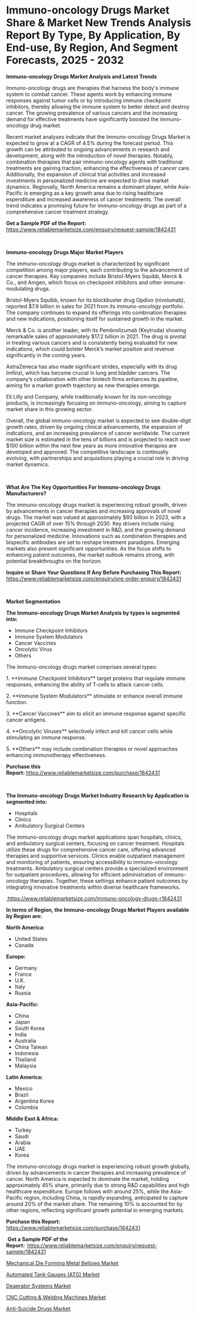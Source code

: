<p><h1>Immuno-oncology Drugs Market Share & Market New Trends Analysis Report By Type, By Application, By End-use, By Region, And Segment Forecasts, 2025 - 2032</h1></p><p><strong>Immuno-oncology Drugs Market Analysis and Latest Trends</strong></p>
<p><p>Immuno-oncology drugs are therapies that harness the body's immune system to combat cancer. These agents work by enhancing immune responses against tumor cells or by introducing immune checkpoint inhibitors, thereby allowing the immune system to better detect and destroy cancer. The growing prevalence of various cancers and the increasing demand for effective treatments have significantly boosted the immuno-oncology drug market. </p><p>Recent market analyses indicate that the Immuno-oncology Drugs Market is expected to grow at a CAGR of 4.5% during the forecast period. This growth can be attributed to ongoing advancements in research and development, along with the introduction of novel therapies. Notably, combination therapies that pair immuno-oncology agents with traditional treatments are gaining traction, enhancing the effectiveness of cancer care. Additionally, the expansion of clinical trial activities and increased investments in personalized medicine are expected to drive market dynamics. Regionally, North America remains a dominant player, while Asia-Pacific is emerging as a key growth area due to rising healthcare expenditure and increased awareness of cancer treatments. The overall trend indicates a promising future for immuno-oncology drugs as part of a comprehensive cancer treatment strategy.</p></p>
<p><strong>Get a Sample PDF of the Report:&nbsp;</strong> <a href="https://www.reliablemarketsize.com/enquiry/request-sample/1842431?utm_campaign=2130&utm_medium=2&utm_source=Github&utm_content=ia&utm_term=26032025&utm_id=immuno-oncology-drugs">https://www.reliablemarketsize.com/enquiry/request-sample/1842431</a></p>
<p>&nbsp;</p>
<p><strong>Immuno-oncology Drugs Major Market Players</strong></p>
<p><p>The immuno-oncology drugs market is characterized by significant competition among major players, each contributing to the advancement of cancer therapies. Key companies include Bristol-Myers Squibb, Merck & Co., and Amgen, which focus on checkpoint inhibitors and other immune-modulating drugs.</p><p>Bristol-Myers Squibb, known for its blockbuster drug Opdivo (nivolumab), reported $7.9 billion in sales for 2021 from its immuno-oncology portfolio. The company continues to expand its offerings into combination therapies and new indications, positioning itself for sustained growth in the market.</p><p>Merck & Co. is another leader, with its Pembrolizumab (Keytruda) showing remarkable sales of approximately $17.2 billion in 2021. The drug is pivotal in treating various cancers and is consistently being evaluated for new indications, which could bolster Merck’s market position and revenue significantly in the coming years.</p><p>AstraZeneca has also made significant strides, especially with its drug Imfinzi, which has become crucial in lung and bladder cancers. The company’s collaboration with other biotech firms enhances its pipeline, aiming for a market growth trajectory as new therapies emerge.</p><p>Eli Lilly and Company, while traditionally known for its non-oncology products, is increasingly focusing on immuno-oncology, aiming to capture market share in this growing sector.</p><p>Overall, the global immuno-oncology market is expected to see double-digit growth rates, driven by ongoing clinical advancements, the expansion of indications, and an increasing prevalence of cancer worldwide. The current market size is estimated in the tens of billions and is projected to reach over $100 billion within the next few years as more innovative therapies are developed and approved. The competitive landscape is continually evolving, with partnerships and acquisitions playing a crucial role in driving market dynamics.</p></p>
<p>&nbsp;</p>
<p><strong>What Are The Key Opportunities For Immuno-oncology Drugs Manufacturers?</strong></p>
<p><p>The immuno-oncology drugs market is experiencing robust growth, driven by advancements in cancer therapies and increasing approvals of novel drugs. The market was valued at approximately $80 billion in 2023, with a projected CAGR of over 15% through 2030. Key drivers include rising cancer incidence, increasing investment in R&D, and the growing demand for personalized medicine. Innovations such as combination therapies and bispecific antibodies are set to reshape treatment paradigms. Emerging markets also present significant opportunities. As the focus shifts to enhancing patient outcomes, the market outlook remains strong, with potential breakthroughs on the horizon.</p></p>
<p><strong>Inquire or Share Your Questions If Any Before Purchasing This Report:</strong> <a href="https://www.reliablemarketsize.com/enquiry/pre-order-enquiry/1842431?utm_campaign=2130&utm_medium=2&utm_source=Github&utm_content=ia&utm_term=26032025&utm_id=immuno-oncology-drugs">https://www.reliablemarketsize.com/enquiry/pre-order-enquiry/1842431</a></p>
<p>&nbsp;</p>
<p><strong>Market Segmentation</strong></p>
<p><strong>The Immuno-oncology Drugs Market Analysis by types is segmented into:</strong></p>
<p><ul><li>Immune Checkpoint Inhibitors</li><li>Immune System Modulators</li><li>Cancer Vaccines</li><li>Oncolytic Virus</li><li>Others</li></ul></p>
<p><p>The immuno-oncology drugs market comprises several types: </p><p>1. **Immune Checkpoint Inhibitors** target proteins that regulate immune responses, enhancing the ability of T-cells to attack cancer cells. </p><p>2. **Immune System Modulators** stimulate or enhance overall immune function. </p><p>3. **Cancer Vaccines** aim to elicit an immune response against specific cancer antigens. </p><p>4. **Oncolytic Viruses** selectively infect and kill cancer cells while stimulating an immune response. </p><p>5. **Others** may include combination therapies or novel approaches enhancing immunotherapy effectiveness.</p></p>
<p><strong>Purchase this Report:&nbsp;</strong><a href="https://www.reliablemarketsize.com/purchase/1842431?utm_campaign=2130&utm_medium=2&utm_source=Github&utm_content=ia&utm_term=26032025&utm_id=immuno-oncology-drugs">https://www.reliablemarketsize.com/purchase/1842431</a></p>
<p>&nbsp;</p>
<p><strong>The Immuno-oncology Drugs Market Industry Research by Application is segmented into:</strong></p>
<p><ul><li>Hospitals</li><li>Clinics</li><li>Ambulatory Surgical Centers</li></ul></p>
<p><p>The immuno-oncology drugs market applications span hospitals, clinics, and ambulatory surgical centers, focusing on cancer treatment. Hospitals utilize these drugs for comprehensive cancer care, offering advanced therapies and supportive services. Clinics enable outpatient management and monitoring of patients, ensuring accessibility to immuno-oncology treatments. Ambulatory surgical centers provide a specialized environment for outpatient procedures, allowing for efficient administration of immuno-oncology therapies. Together, these settings enhance patient outcomes by integrating innovative treatments within diverse healthcare frameworks.</p></p>
<p><a href="https://www.reliablemarketsize.com/immuno-oncology-drugs-r1842431?utm_campaign=2130&utm_medium=2&utm_source=Github&utm_content=ia&utm_term=26032025&utm_id=immuno-oncology-drugs">&nbsp;https://www.reliablemarketsize.com/immuno-oncology-drugs-r1842431</a></p>
<p><strong>In terms of Region, the Immuno-oncology Drugs Market Players available by Region are:</strong></p>
<p>
    <p> <strong> North America: </strong>
        <ul>
            <li>United States</li>
            <li>Canada</li>
        </ul>
        </p> 
    <p> <strong> Europe: </strong>
        <ul>
            <li>Germany</li>
            <li>France</li>
            <li>U.K.</li>
            <li>Italy</li>
            <li>Russia</li>
        </ul>
        </p> 
    <p> <strong> Asia-Pacific: </strong>
        <ul>
            <li>China</li>
            <li>Japan</li>
            <li>South Korea</li>
            <li>India</li>
            <li>Australia</li>
            <li>China Taiwan</li>
            <li>Indonesia</li>
            <li>Thailand</li>
            <li>Malaysia</li>
        </ul>
        </p> 
    <p> <strong> Latin America: </strong>
        <ul>
            <li>Mexico</li>
            <li>Brazil</li>
            <li>Argentina Korea</li>
            <li>Colombia</li>
        </ul>
        </p> 
    <p> <strong> Middle East & Africa: </strong>
        <ul>
            <li>Turkey</li>
            <li>Saudi</li>
            <li>Arabia</li>
            <li>UAE</li>
            <li>Korea</li>
        </ul>
    </p>
    </p>
<p><p>The immuno-oncology drugs market is experiencing robust growth globally, driven by advancements in cancer therapies and increasing prevalence of cancer. North America is expected to dominate the market, holding approximately 45% share, primarily due to strong R&D capabilities and high healthcare expenditure. Europe follows with around 25%, while the Asia-Pacific region, including China, is rapidly expanding, anticipated to capture around 20% of the market share. The remaining 10% is accounted for by other regions, reflecting significant growth potential in emerging markets.</p></p>
<p><strong>Purchase this Report: </strong><a href="https://www.reliablemarketsize.com/purchase/1842431?utm_campaign=2130&utm_medium=2&utm_source=Github&utm_content=ia&utm_term=26032025&utm_id=immuno-oncology-drugs">https://www.reliablemarketsize.com/purchase/1842431</a></p>
<p>&nbsp;<strong>Get a Sample PDF of the Report:&nbsp;&nbsp;</strong><a href="https://www.reliablemarketsize.com/enquiry/request-sample/1842431?utm_campaign=2130&utm_medium=2&utm_source=Github&utm_content=ia&utm_term=26032025&utm_id=immuno-oncology-drugs">https://www.reliablemarketsize.com/enquiry/request-sample/1842431</a></p>
<p><strong></strong></p>
<p><p><a href="https://github.com/asoauoldag3n/Market-Research-Report-List-1/blob/main/mechanical-die-forming-metal-bellows-market.md?utm_campaign=2130&utm_medium=2&utm_source=Github&utm_content=ia&utm_term=26032025&utm_id=immuno-oncology-drugs">Mechanical Die Forming Metal Bellows Market</a></p><p><a href="https://github.com/casalalimo40/Market-Research-Report-List-1/blob/main/automated-tank-gauges-atg-market.md?utm_campaign=2130&utm_medium=2&utm_source=Github&utm_content=ia&utm_term=26032025&utm_id=immuno-oncology-drugs">Automated Tank Gauges (ATG) Market</a></p><p><a href="https://github.com/stuwinawisa/Market-Research-Report-List-1/blob/main/deaerator-systems-market.md?utm_campaign=2130&utm_medium=2&utm_source=Github&utm_content=ia&utm_term=26032025&utm_id=immuno-oncology-drugs">Deaerator Systems Market</a></p><p><a href="https://github.com/phillpfantis/Market-Research-Report-List-1/blob/main/cnc-cutting-welding-machines-market.md?utm_campaign=2130&utm_medium=2&utm_source=Github&utm_content=ia&utm_term=26032025&utm_id=immuno-oncology-drugs">CNC Cutting & Welding Machines Market</a></p><p><a href="https://github.com/careymartta6/Market-Research-Report-List-1/blob/main/anti-suicide-drugs-market.md?utm_campaign=2130&utm_medium=2&utm_source=Github&utm_content=ia&utm_term=26032025&utm_id=immuno-oncology-drugs">Anti-Suicide Drugs Market</a></p></p>